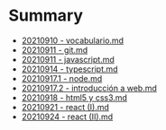 # Summary

- [20210910 - vocabulario.md](./20210910_-_vocabulario.md)
- [20210911 - git.md](./20210911_-_git.md)
- [20210911 - javascript.md](./20210911_-_javascript.md)
- [20210914 - typescript.md](./20210914_-_typescript.md)
- [20210917.1 - node.md](./20210917.1_-_node.md)
- [20210917.2 - introducción a web.md](./20210917.2_-_introducción_a_web.md)
- [20210918 - html5 y css3.md](./20210918_-_html5_y_css3.md)
- [20210921 - react (I).md](./20210921_-_react_(I).md)
- [20210924 - react (II).md](./20210924_-_react_(II).md)

